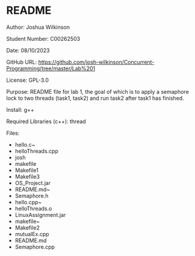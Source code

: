 # README

Author: Joshua Wilkinson

Student Number: C00262503

Date: 08/10/2023

GitHub URL: https://github.com/josh-wilkinson/Concurrent-Programming/tree/master/Lab%201

License: GPL-3.0

Purpose: README file for lab 1, the goal of which is to apply a semaphore lock to two threads (task1, task2) and run task2 after task1 has finished.

Install: g++

Required Libraries (c++): thread

Files:
- hello.c~
- helloThreads.cpp
- josh
- makefile
- Makefile1
- Makefile3
- OS_Project.jar
- README.md~
- Semaphore.h
- hello.cpp~
- helloThreads.o
- LinuxAssignment.jar
- makefile~
- Makefile2
- mutualEx.cpp
- README.md
- Semaphore.cpp
